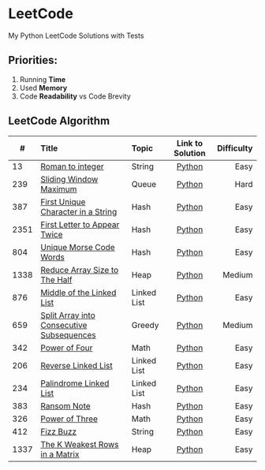 # LeetCode

My Python LeetCode Solutions with Tests

## Priorities:

1. Running **Time**
2. Used **Memory**
3. Code **Readability** vs Code Brevity

## LeetCode Algorithm

| #    | Title                                                                                                                 | Topic       |                                                 Link to Solution                                                 | Difficulty |
|------|:----------------------------------------------------------------------------------------------------------------------|:------------|:----------------------------------------------------------------------------------------------------------------:|-----------:|
| 13   | [Roman to integer](https://leetcode.com/problems/roman-to-integer/)                                                   | String      |               [Python](https://github.com/maatkara/LeetCode/blob/main/easy/roman_to_integer_13.py)               |       Easy |
| 239  | [Sliding Window Maximum](https://leetcode.com/problems/sliding-window-maximum/)                                       | Queue       |             [Python](https://github.com/maatkara/LeetCode/blob/main/hard/sliding_window_max_239.py)              |       Hard |
| 387  | [First Unique Character in a String](https://leetcode.com/problems/first-unique-character-in-a-string/)               | Hash        |           [Python](https://github.com/maatkara/LeetCode/blob/main/easy/first_unique_ch_string_387.py)            |       Easy |
| 2351 | [First Letter to Appear Twice](https://leetcode.com/problems/first-letter-to-appear-twice/)                           | Hash        |        [Python](https://github.com/maatkara/LeetCode/blob/main/easy/first_letter_to_appear_twice_2351.py)        |       Easy |
| 804  | [Unique Morse Code Words](https://leetcode.com/problems/unique-morse-code-words/)                                     | Hash        |           [Python](https://github.com/maatkara/LeetCode/blob/main/easy/unique_morse_code_words_804.py)           |       Easy |
| 1338 | [Reduce Array Size to The Half](https://leetcode.com/problems/reduce-array-size-to-the-half/)                         | Heap        |            [Python](https://github.com/maatkara/LeetCode/blob/main/medium/reduce_array_size_1338.py)             |     Medium |
| 876  | [Middle of the Linked List](https://leetcode.com/problems/middle-of-the-linked-list/)                                 | Linked List |          [Python](https://github.com/maatkara/LeetCode/blob/main/easy/middle_of_the_linked_list_876.py)          |       Easy |
| 659  | [Split Array into Consecutive Subsequences](https://leetcode.com/problems/split-array-into-consecutive-subsequences/) | Greedy      | [Python](https://github.com/maatkara/LeetCode/blob/main/medium/split_array_into_consecutive_subsequences_659.py) |     Medium |
| 342  | [Power of Four](https://leetcode.com/problems/power-of-four/)                                                         | Math        |                [Python](https://github.com/maatkara/LeetCode/blob/main/easy/power_of_four_342.py)                |       Easy |
| 206  | [Reverse Linked List](https://leetcode.com/problems/reverse-linked-list/)                                             | Linked List |             [Python](https://github.com/maatkara/LeetCode/blob/main/easy/reverse_linked_list_206.py)             |       Easy |
| 234  | [Palindrome Linked List](https://leetcode.com/problems/palindrome-linked-list/)                                       | Linked List |           [Python](https://github.com/maatkara/LeetCode/blob/main/easy/palindrome_linked_list_234.py)            |       Easy |
| 383  | [Ransom Note](https://leetcode.com/problems/ransom-note/)                                                             | Hash        |                 [Python](https://github.com/maatkara/LeetCode/blob/main/easy/ransom_note_383.py)                 |       Easy |
| 326  | [Power of Three](https://leetcode.com/problems/power-of-three/)                                                       | Math        |               [Python](https://github.com/maatkara/LeetCode/blob/main/easy/power_of_three_326.py)                |       Easy |
| 412  | [Fizz Buzz](https://leetcode.com/problems/fizz-buzz/)                                                                 | String      |                  [Python](https://github.com/maatkara/LeetCode/blob/main/easy/fizz_buzz_412.py)                  |       Easy |
| 1337 | [The K Weakest Rows in a Matrix](https://leetcode.com/problems/the-k-weakest-rows-in-a-matrix/)                       | Heap        |          [Python](https://github.com/maatkara/LeetCode/blob/main/easy/k_weakest_rows_in_matrix_1337.py)          |       Easy |



